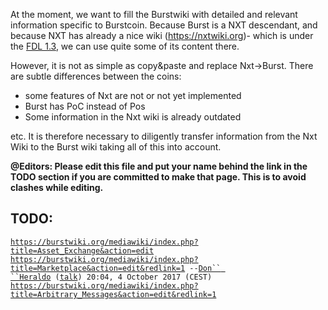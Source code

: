 At the moment, we want to fill the Burstwiki with detailed and relevant information specific to Burstcoin. Because Burst is a NXT descendant, and because NXT has already a nice wiki (https://nxtwiki.org)- which is under the [FDL 1.3](https://www.gnu.org/copyleft/fdl.html%7CGNU), we can use quite some of its content there.

However, it is not as simple as copy&paste and replace Nxt-&gt;Burst. There are subtle differences between the coins:

-   some features of Nxt are not or not yet implemented
-   Burst has PoC instead of Pos
-   Some information in the Nxt wiki is already outdated

etc. It is therefore necessary to diligently transfer information from the Nxt Wiki to the Burst wiki taking all of this into account.

**@Editors: Please edit this file and put your name behind the link in the TODO section if you are committed to make that page. This is to avoid clashes while editing.**

TODO:
-----

[`https://burstwiki.org/mediawiki/index.php?title=Asset_Exchange&action=edit`](https://burstwiki.org/mediawiki/index.php?title=Asset_Exchange&action=edit)
[`https://burstwiki.org/mediawiki/index.php?title=Marketplace&action=edit&redlink=1`](https://burstwiki.org/mediawiki/index.php?title=Marketplace&action=edit&redlink=1)` --`[`Don`` ``Heraldo`](user-don-heraldo.md)` (`[`talk`](user-talk-don-heraldo.md)`) 20:04, 4 October 2017 (CEST)`
[`https://burstwiki.org/mediawiki/index.php?title=Arbitrary_Messages&action=edit&redlink=1`](https://burstwiki.org/mediawiki/index.php?title=Arbitrary_Messages&action=edit&redlink=1)
